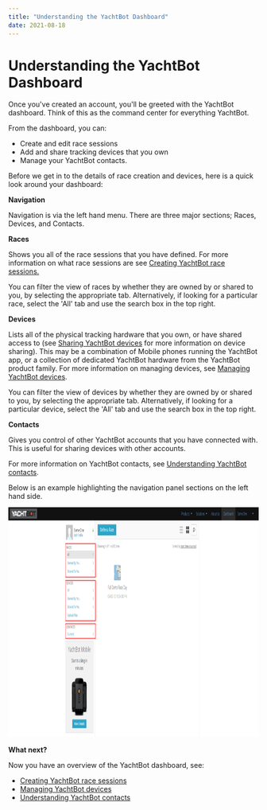 ```yaml
---
title: "Understanding the YachtBot Dashboard"
date: 2021-08-18
---
```

# Understanding the YachtBot Dashboard

Once you've created an account, you'll be greeted with the YachtBot dashboard. Think of this as the command center for everything YachtBot.

  

From the dashboard, you can:

*   Create and edit race sessions
*   Add and share tracking devices that you own
*   Manage your YachtBot contacts.

  

Before we get in to the details of race creation and devices, here is a quick look around your dashboard:

  

  

**Navigation**

Navigation is via the left hand menu. There are three major sections; Races, Devices, and Contacts.

  

**Races** 

Shows you all of the race sessions that you have defined. For more information on what race sessions are see [Creating YachtBot race sessions.](../../YachtBot%20Web/Getting%20started/Creating%20a%20YachtBot%20race%20session.md) 

You can filter the view of races by whether they are owned by or shared to you, by selecting the appropriate tab. Alternatively, if looking for a particular race, select the 'All' tab and use the search box in the top right.

  

**Devices**

Lists all of the physical tracking hardware that you own, or have shared access to (see [Sharing YachtBot devices](../../YachtBot%20Web/Getting%20started/Sharing%20Devices.md) for more information on device sharing). This may be a combination of Mobile phones running the YachtBot app, or a collection of dedicated YachtBot hardware from the YachtBot product family. For more information on managing devices, see [Managing YachtBot devices](../../YachtBot%20Web/Race%20Editor/Serial%20numbers,%20tags,%20and%20device%20names.md).

You can filter the view of devices by whether they are owned by or shared to you, by selecting the appropriate tab. Alternatively, if looking for a particular device, select the 'All' tab and use the search box in the top right.

  

**Contacts**

Gives you control of other YachtBot accounts that you have connected with. This is useful for sharing devices with other accounts.

For more information on YachtBot contacts, see [Understanding YachtBot contacts](../../YachtBot%20Web/Getting%20started/Managing%20YachtBot%20Contacts.md).

  

Below is an example highlighting the navigation panel sections on the left hand side.

  

<img src="../../../assets/images/pm_Stfs260kXuR45OsGf0fyHzAzcH-feZQ.png" alt="" width="1122px" height="461.445px" />

**What next?**

  

Now you have an overview of the YachtBot dashboard, see:

*   [Creating YachtBot race sessions](../../YachtBot%20Web/Getting%20started/Creating%20a%20YachtBot%20race%20session.md)
*   [Managing YachtBot devices](../../YachtBot%20Web/Race%20Editor/Serial%20numbers,%20tags,%20and%20device%20names.md)
*   [Understanding YachtBot contacts](../../YachtBot%20Web/Getting%20started/Managing%20YachtBot%20Contacts.md)